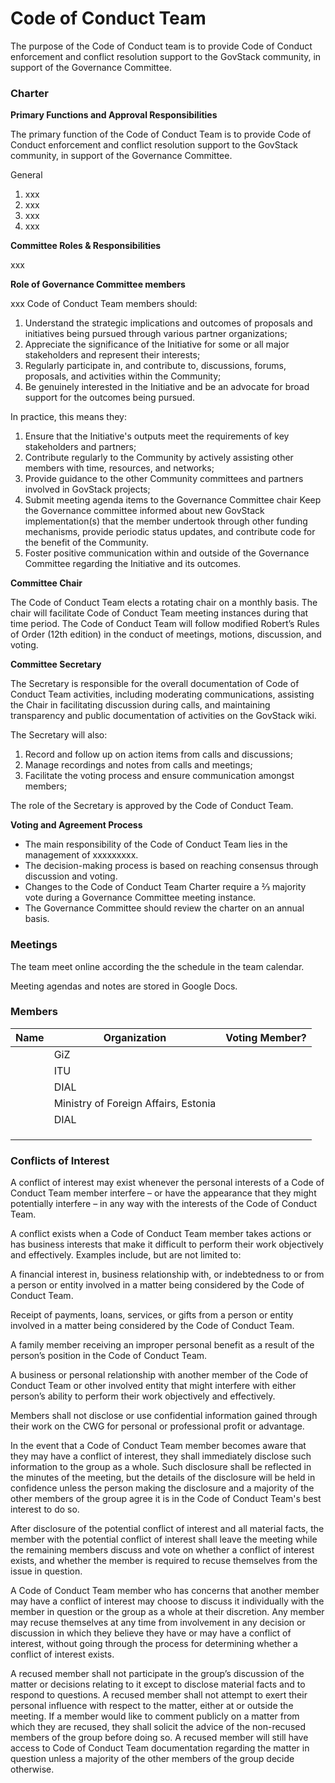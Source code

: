 # Code of Conduct Team

The purpose of the Code of Conduct team is to provide Code of Conduct enforcement and conflict resolution support to the GovStack community, in support of the Governance Committee.

### Charter

**Primary Functions and Approval Responsibilities**

The primary function of the Code of Conduct Team is to provide Code of Conduct enforcement and conflict resolution support to the GovStack community, in support of the Governance Committee.

General

1. xxx
2. xxx
3. xxx
4. xxx

**Committee Roles & Responsibilities**

xxx

**Role of Governance Committee members**

xxx Code of Conduct Team members should:

1. Understand the strategic implications and outcomes of proposals and initiatives being pursued through various partner organizations;
2. Appreciate the significance of the Initiative for some or all major stakeholders and represent their interests;
3. Regularly participate in, and contribute to, discussions, forums, proposals, and activities within the Community;
4. Be genuinely interested in the Initiative and be an advocate for broad support for the outcomes being pursued.

In practice, this means they:

1. Ensure that the Initiative's outputs meet the requirements of key stakeholders and partners;
2. Contribute regularly to the Community by actively assisting other members with time, resources, and networks;
3. Provide guidance to the other Community committees and partners involved in GovStack projects;
4. Submit meeting agenda items to the Governance Committee chair Keep the Governance committee informed about new GovStack implementation(s) that the member undertook through other funding mechanisms, provide periodic status updates, and contribute code for the benefit of the Community.
5. Foster positive communication within and outside of the Governance Committee regarding the Initiative and its outcomes.

**Committee Chair**

The Code of Conduct Team elects a rotating chair on a monthly basis. The chair will facilitate Code of Conduct Team meeting instances during that time period. The Code of Conduct Team will follow modified Robert’s Rules of Order (12th edition) in the conduct of meetings, motions, discussion, and voting.

**Committee Secretary**

The Secretary is responsible for the overall documentation of Code of Conduct Team activities, including moderating communications, assisting the Chair in facilitating discussion during calls, and maintaining transparency and public documentation of activities on the GovStack wiki.

The Secretary will also:

1. Record and follow up on action items from calls and discussions;
2. Manage recordings and notes from calls and meetings;
3. Facilitate the voting process and ensure communication amongst members;

The role of the Secretary is approved by the Code of Conduct Team.

**Voting and Agreement Process**

* The main responsibility of the Code of Conduct Team lies in the management of xxxxxxxxx.
* The decision-making process is based on reaching consensus through discussion and voting.
* Changes to the Code of Conduct Team Charter require a ⅔ majority vote during a Governance Committee meeting instance.
* The Governance Committee should review the charter on an annual basis.

### Meetings

The team meet online according the the schedule in the team calendar.

Meeting agendas and notes are stored in Google Docs.

### Members

<table><thead><tr><th>Name</th><th>Organization</th><th data-type="select">Voting Member?</th></tr></thead><tbody><tr><td></td><td>GiZ</td><td></td></tr><tr><td></td><td>ITU</td><td></td></tr><tr><td></td><td>DIAL</td><td></td></tr><tr><td></td><td>Ministry of Foreign Affairs, Estonia</td><td></td></tr><tr><td></td><td>DIAL</td><td></td></tr><tr><td></td><td></td><td></td></tr><tr><td></td><td></td><td></td></tr><tr><td></td><td></td><td></td></tr></tbody></table>

### Conflicts of Interest

A conflict of interest may exist whenever the personal interests of a Code of Conduct Team member interfere – or have the appearance that they might potentially interfere – in any way with the interests of the Code of Conduct Team.

A conflict exists when a Code of Conduct Team member takes actions or has business interests that make it difficult to perform their work objectively and effectively. Examples include, but are not limited to:

A financial interest in, business relationship with, or indebtedness to or from a person or entity involved in a matter being considered by the Code of Conduct Team.

Receipt of payments, loans, services, or gifts from a person or entity involved in a matter being considered by the Code of Conduct Team.

A family member receiving an improper personal benefit as a result of the person’s position in the Code of Conduct Team.

A business or personal relationship with another member of the Code of Conduct Team or other involved entity that might interfere with either person’s ability to perform their work objectively and effectively.

Members shall not disclose or use confidential information gained through their work on the CWG for personal or professional profit or advantage.

In the event that a Code of Conduct Team member becomes aware that they may have a conflict of interest, they shall immediately disclose such information to the group as a whole. Such disclosure shall be reflected in the minutes of the meeting, but the details of the disclosure will be held in confidence unless the person making the disclosure and a majority of the other members of the group agree it is in the Code of Conduct Team's best interest to do so.

After disclosure of the potential conflict of interest and all material facts, the member with the potential conflict of interest shall leave the meeting while the remaining members discuss and vote on whether a conflict of interest exists, and whether the member is required to recuse themselves from the issue in question.

A Code of Conduct Team member who has concerns that another member may have a conflict of interest may choose to discuss it individually with the member in question or the group as a whole at their discretion. Any member may recuse themselves at any time from involvement in any decision or discussion in which they believe they have or may have a conflict of interest, without going through the process for determining whether a conflict of interest exists.

A recused member shall not participate in the group’s discussion of the matter or decisions relating to it except to disclose material facts and to respond to questions. A recused member shall not attempt to exert their personal influence with respect to the matter, either at or outside the meeting. If a member would like to comment publicly on a matter from which they are recused, they shall solicit the advice of the non-recused members of the group before doing so. A recused member will still have access to Code of Conduct Team documentation regarding the matter in question unless a majority of the other members of the group decide otherwise.
